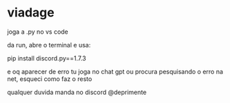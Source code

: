 # viadage
joga a .py no vs code

da run, abre o terminal e usa:

pip install discord.py==1.7.3

e oq aparecer de erro tu joga no chat gpt ou procura pesquisando o erro na net, esqueci como faz o resto 

qualquer duvida manda no discord @deprimente

